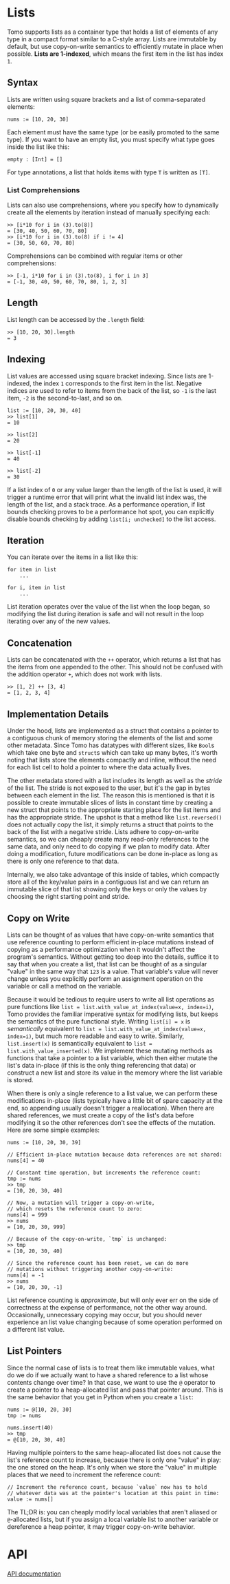 # Lists

Tomo supports lists as a container type that holds a list of elements of any
type in a compact format similar to a C-style array. Lists are immutable by
default, but use copy-on-write semantics to efficiently mutate in place when
possible. **Lists are 1-indexed**, which means the first item in the list has
index `1`.

## Syntax

Lists are written using square brackets and a list of comma-separated elements:

```tomo
nums := [10, 20, 30]
```

Each element must have the same type (or be easily promoted to the same type). If
you want to have an empty list, you must specify what type goes inside the list
like this:

```tomo
empty : [Int] = []
```

For type annotations, a list that holds items with type `T` is written as `[T]`.

### List Comprehensions

Lists can also use comprehensions, where you specify how to dynamically create
all the elements by iteration instead of manually specifying each:

```tomo
>> [i*10 for i in (3).to(8)]
= [30, 40, 50, 60, 70, 80]
>> [i*10 for i in (3).to(8) if i != 4]
= [30, 50, 60, 70, 80]
```

Comprehensions can be combined with regular items or other comprehensions:

```tomo
>> [-1, i*10 for i in (3).to(8), i for i in 3]
= [-1, 30, 40, 50, 60, 70, 80, 1, 2, 3]
```

## Length

List length can be accessed by the `.length` field:

```tomo
>> [10, 20, 30].length
= 3
```

## Indexing

List values are accessed using square bracket indexing. Since lists are
1-indexed, the index `1` corresponds to the first item in the list. Negative
indices are used to refer to items from the back of the list, so `-1` is the
last item, `-2` is the second-to-last, and so on.

```tomo
list := [10, 20, 30, 40]
>> list[1]
= 10

>> list[2]
= 20

>> list[-1]
= 40

>> list[-2]
= 30
```

If a list index of `0` or any value larger than the length of the list is
used, it will trigger a runtime error that will print what the invalid list
index was, the length of the list, and a stack trace. As a performance
operation, if list bounds checking proves to be a performance hot spot, you
can explicitly disable bounds checking by adding `list[i; unchecked]` to the
list access.

## Iteration

You can iterate over the items in a list like this:

```tomo
for item in list
    ...

for i, item in list
    ...
```

List iteration operates over the value of the list when the loop began, so
modifying the list during iteration is safe and will not result in the loop
iterating over any of the new values.

## Concatenation

Lists can be concatenated with the `++` operator, which returns a list that
has the items from one appended to the other. This should not be confused with
the addition operator `+`, which does not work with lists.

```tomo
>> [1, 2] ++ [3, 4]
= [1, 2, 3, 4]
```

## Implementation Details 

Under the hood, lists are implemented as a struct that contains a pointer to a
contiguous chunk of memory storing the elements of the list and some other
metadata. Since Tomo has datatypes with different sizes, like `Bool`s which
take one byte and `struct`s which can take up many bytes, it's worth noting
that lists store the elements compactly and inline, without the need for each
list cell to hold a pointer to where the data actually lives.

The other metadata stored with a list includes its length as well as the
_stride_ of the list. The stride is not exposed to the user, but it's the gap
in bytes between each element in the list. The reason this is mentioned is
that it is possible to create immutable slices of lists in constant time by
creating a new struct that points to the appropriate starting place for the
list items and has the appropriate stride. The upshot is that a method like
`list.reversed()` does not actually copy the list, it simply returns a struct
that points to the back of the list with a negative stride. Lists adhere to
copy-on-write semantics, so we can cheaply create many read-only references to
the same data, and only need to do copying if we plan to modify data. After
doing a modification, future modifications can be done in-place as long as
there is only one reference to that data.

Internally, we also take advantage of this inside of tables, which compactly
store all of the key/value pairs in a contiguous list and we can return an
immutable slice of that list showing only the keys or only the values by
choosing the right starting point and stride.

## Copy on Write

Lists can be thought of as values that have copy-on-write semantics that use
reference counting to perform efficient in-place mutations instead of copying
as a performance optimization when it wouldn't affect the program's semantics.
Without getting too deep into the details, suffice it to say that when you
create a list, that list can be thought of as a singular "value" in the same
way that `123` is a value. That variable's value will never change unless you
explicitly perform an assignment operation on the variable or call a method on
the variable.

Because it would be tedious to require users to write all list operations as
pure functions like `list = list.with_value_at_index(value=x, index=i)`, Tomo
provides the familiar imperative syntax for modifying lists, but keeps the
semantics of the pure functional style. Writing `list[i] = x` is
_semantically_ equivalent to `list = list.with_value_at_index(value=x,
index=i)`, but much more readable and easy to write. Similarly,
`list.insert(x)` is semantically equivalent to `list =
list.with_value_inserted(x)`. We implement these mutating methods as functions
that take a pointer to a list variable, which then either mutate the list's
data in-place (if this is the only thing referencing that data) or construct a
new list and store its value in the memory where the list variable is stored.

When there is only a single reference to a list value, we can perform these
modifications in-place (lists typically have a little bit of spare capacity at
the end, so appending usually doesn't trigger a reallocation). When there are
shared references, we must create a copy of the list's data before modifying
it so the other references don't see the effects of the mutation. Here are some
simple examples:

```tomo
nums := [10, 20, 30, 39]

// Efficient in-place mutation because data references are not shared:
nums[4] = 40

// Constant time operation, but increments the reference count:
tmp := nums
>> tmp
= [10, 20, 30, 40]

// Now, a mutation will trigger a copy-on-write,
// which resets the reference count to zero:
nums[4] = 999
>> nums
= [10, 20, 30, 999]

// Because of the copy-on-write, `tmp` is unchanged:
>> tmp
= [10, 20, 30, 40]

// Since the reference count has been reset, we can do more
// mutations without triggering another copy-on-write:
nums[4] = -1
>> nums
= [10, 20, 30, -1]
```

List reference counting is _approximate_, but will only ever err on the side
of correctness at the expense of performance, not the other way around.
Occasionally, unnecessary copying may occur, but you should never experience an
list value changing because of some operation performed on a different list
value.

## List Pointers

Since the normal case of lists is to treat them like immutable values, what do
we do if we actually want to have a shared reference to a list whose contents
change over time? In that case, we want to use the `@` operator to create a
pointer to a heap-allocated list and pass that pointer around. This is the same
behavior that you get in Python when you create a `list`:

```tomo
nums := @[10, 20, 30]
tmp := nums

nums.insert(40)
>> tmp
= @[10, 20, 30, 40]
```

Having multiple pointers to the same heap-allocated list does not cause the
list's reference count to increase, because there is only one "value" in play:
the one stored on the heap. It's only when we store the "value" in multiple
places that we need to increment the reference count:

```tomo
// Increment the reference count, because `value` now has to hold
// whatever data was at the pointer's location at this point in time: 
value := nums[]
```

The TL;DR is: you can cheaply modify local variables that aren't aliased or
`@`-allocated lists, but if you assign a local variable list to another
variable or dereference a heap pointer, it may trigger copy-on-write behavior.

# API

[API documentation](../api/lists.md)
